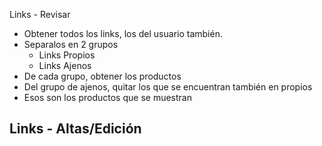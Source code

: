 Links - Revisar
- Obtener todos los links, los del usuario también.
- Separalos en 2 grupos
	- Links Propios
	- Links Ajenos
- De cada grupo, obtener los productos
- Del grupo de ajenos, quitar los que se encuentran también en propios
- Esos son los productos que se muestran

Links - Altas/Edición
- 
